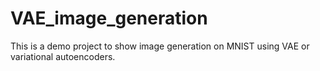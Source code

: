 # VAE_image_generation

This is a demo project to show image generation on MNIST using VAE or variational autoencoders.
